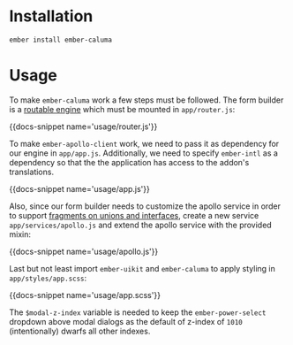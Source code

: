 # Installation

```bash
ember install ember-caluma
```

# Usage

To make `ember-caluma` work a few steps must be followed. The
form builder is a [routable engine](http://ember-engines.com) which must be
mounted in `app/router.js`:

{{docs-snippet name='usage/router.js'}}

To make `ember-apollo-client` work, we need to pass it as dependency for our
engine in `app/app.js`. Additionally, we need to specify `ember-intl` as a 
dependency so that the the application has access to the addon's translations. 

{{docs-snippet name='usage/app.js'}}

Also, since our form builder needs to customize the apollo service in order to
support [fragments on unions and interfaces](https://www.apollographql.com/docs/react/advanced/fragments.html#fragment-matcher),
create a new service `app/services/apollo.js` and extend the apollo service
with the provided mixin:

{{docs-snippet name='usage/apollo.js'}}

Last but not least import `ember-uikit` and `ember-caluma` to
apply styling in `app/styles/app.scss`:

{{docs-snippet name='usage/app.scss'}}

The `$modal-z-index` variable is needed to keep the `ember-power-select` 
dropdown above modal dialogs as the default of z-index of `1010` 
(intentionally) dwarfs all other indexes.
